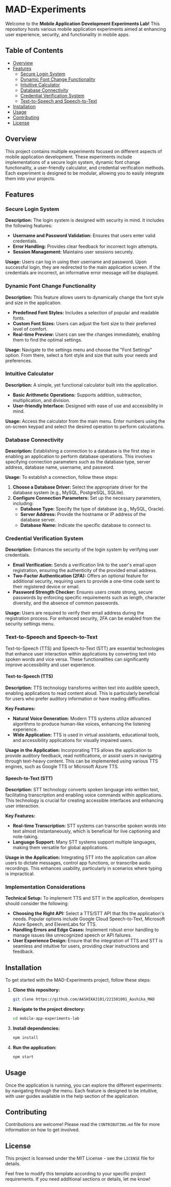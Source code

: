 # MAD-Experiments

Welcome to the **Mobile Application Development Experiments Lab!** This repository hosts various mobile application experiments aimed at enhancing user experience, security, and functionality in mobile apps.

## Table of Contents
- [Overview](#overview)
- [Features](#features)
  - [Secure Login System](#secure-login-system)
  - [Dynamic Font Change Functionality](#dynamic-font-change-functionality)
  - [Intuitive Calculator](#intuitive-calculator)
  - [Database Connectivity](#database-connectivity)
  - [Credential Verification System](#credential-verification-system)
  - [Text-to-Speech and Speech-to-Text](#text-to-speech-and-speech-to-text)
- [Installation](#installation)
- [Usage](#usage)
- [Contributing](#contributing)
- [License](#license)

## Overview
This project contains multiple experiments focused on different aspects of mobile application development. These experiments include implementations of a secure login system, dynamic font change functionality, a user-friendly calculator, and credential verification methods. Each experiment is designed to be modular, allowing you to easily integrate them into your projects.

## Features

### Secure Login System
**Description:**
The login system is designed with security in mind. It includes the following features:
- **Username and Password Validation:** Ensures that users enter valid credentials.
- **Error Handling:** Provides clear feedback for incorrect login attempts.
- **Session Management:** Maintains user sessions securely.

**Usage:**
Users can log in using their username and password. Upon successful login, they are redirected to the main application screen. If the credentials are incorrect, an informative error message will be displayed.

### Dynamic Font Change Functionality
**Description:**
This feature allows users to dynamically change the font style and size in the application.
- **Predefined Font Styles:** Includes a selection of popular and readable fonts.
- **Custom Font Sizes:** Users can adjust the font size to their preferred level of comfort.
- **Real-time Preview:** Users can see the changes immediately, enabling them to find the optimal settings.

**Usage:**
Navigate to the settings menu and choose the "Font Settings" option. From there, select a font style and size that suits your needs and preferences.

### Intuitive Calculator
**Description:**
A simple, yet functional calculator built into the application.
- **Basic Arithmetic Operations:** Supports addition, subtraction, multiplication, and division.
- **User-friendly Interface:** Designed with ease of use and accessibility in mind.

**Usage:**
Access the calculator from the main menu. Enter numbers using the on-screen keypad and select the desired operation to perform calculations.

### Database Connectivity
**Description:**
Establishing a connection to a database is the first step in enabling an application to perform database operations. This involves specifying connection parameters such as the database type, server address, database name, username, and password.

**Usage:**
To establish a connection, follow these steps:
1. **Choose a Database Driver:** Select the appropriate driver for the database system (e.g., MySQL, PostgreSQL, SQLite).
2. **Configure Connection Parameters:** Set up the necessary parameters, including:
   - **Database Type:** Specify the type of database (e.g., MySQL, Oracle).
   - **Server Address:** Provide the hostname or IP address of the database server.
   - **Database Name:** Indicate the specific database to connect to.

### Credential Verification System
**Description:**
Enhances the security of the login system by verifying user credentials.
- **Email Verification:** Sends a verification link to the user's email upon registration, ensuring the authenticity of the provided email address.
- **Two-Factor Authentication (2FA):** Offers an optional feature for additional security, requiring users to provide a one-time code sent to their registered device or email.
- **Password Strength Checker:** Ensures users create strong, secure passwords by enforcing specific requirements such as length, character diversity, and the absence of common passwords.

**Usage:**
Users are required to verify their email address during the registration process. For enhanced security, 2FA can be enabled from the security settings menu.

### Text-to-Speech and Speech-to-Text
Text-to-Speech (TTS) and Speech-to-Text (STT) are essential technologies that enhance user interaction within applications by converting text into spoken words and vice versa. These functionalities can significantly improve accessibility and user experience.

#### Text-to-Speech (TTS)
**Description:**
TTS technology transforms written text into audible speech, enabling applications to read content aloud. This is particularly beneficial for users who prefer auditory information or have reading difficulties.

**Key Features:**
- **Natural Voice Generation:** Modern TTS systems utilize advanced algorithms to produce human-like voices, enhancing the listening experience.
- **Wide Application:** TTS is used in virtual assistants, educational tools, and accessibility applications for visually impaired users.

**Usage in the Application:**
Incorporating TTS allows the application to provide auditory feedback, read notifications, or assist users in navigating through text-heavy content. This can be implemented using various TTS engines, such as Google TTS or Microsoft Azure TTS.

#### Speech-to-Text (STT)
**Description:**
STT technology converts spoken language into written text, facilitating transcription and enabling voice commands within applications. This technology is crucial for creating accessible interfaces and enhancing user interaction.

**Key Features:**
- **Real-time Transcription:** STT systems can transcribe spoken words into text almost instantaneously, which is beneficial for live captioning and note-taking.
- **Language Support:** Many STT systems support multiple languages, making them versatile for global applications.

**Usage in the Application:**
Integrating STT into the application can allow users to dictate messages, control app functions, or transcribe audio recordings. This enhances usability, particularly in scenarios where typing is impractical.

### Implementation Considerations
**Technical Setup:**
To implement TTS and STT in the application, developers should consider the following:
- **Choosing the Right API:** Select a TTS/STT API that fits the application's needs. Popular options include Google Cloud Speech-to-Text, Microsoft Azure Speech, and ElevenLabs for TTS.
- **Handling Errors and Edge Cases:** Implement robust error handling to manage issues like unrecognized speech or API failures.
- **User Experience Design:** Ensure that the integration of TTS and STT is seamless and intuitive for users, providing clear instructions and feedback.

## Installation
To get started with the MAD-Experiments project, follow these steps:

1. **Clone this repository:**
   ```bash
   git clone https://github.com/AASHIKA3101/221501001_Aashika_MAD
   ```

2. **Navigate to the project directory:**
   ```bash
   cd mobile-app-experiments-lab
   ```

3. **Install dependencies:**
   ```bash
   npm install
   ```

4. **Run the application:**
   ```bash
   npm start
   ```

## Usage
Once the application is running, you can explore the different experiments by navigating through the menu. Each feature is designed to be intuitive, with user guides available in the help section of the application.

## Contributing
Contributions are welcome! Please read the `CONTRIBUTING.md` file for more information on how to get involved.

## License
This project is licensed under the MIT License - see the `LICENSE` file for details.

Feel free to modify this template according to your specific project requirements. If you need additional sections or details, let me know!
